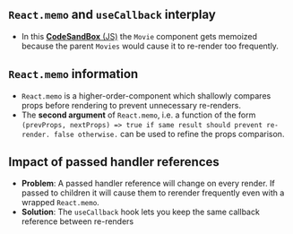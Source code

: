 ## `React.memo` and `useCallback` interplay

- In this [**CodeSandBox** (JS)](https://codesandbox.io/s/react-memo-and-usecallback-s9xv5?file=/src/components/Movies.tsx) the `Movie` component gets memoized because the parent `Movies` would cause it to re-render too frequently.

## `React.memo` information

- `React.memo` is a higher-order-component which shallowly compares props before rendering to prevent unnecessary re-renders. 
- The **second argument** of `React.memo`, i.e. a function of the form `(prevProps, nextProps) => true if same result should prevent re-render. false otherwise.` can be used to refine the props comparison.

## Impact of passed handler references

- **Problem**: A passed handler reference will change on every render. If passed to children it will cause them to rerender frequently even with a wrapped `React.memo`.
- **Solution**: The `useCallback` hook lets you keep the same callback reference between re-renders
